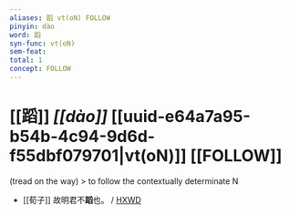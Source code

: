 ```yaml
---
aliases: 蹈 vt(oN) FOLLOW
pinyin: dào
word: 蹈
syn-func: vt(oN)
sem-feat: 
total: 1
concept: FOLLOW 
---
```

# [[蹈]] *[[dào]]*  [[uuid-e64a7a95-b54b-4c94-9d6d-f55dbf079701|vt(oN)]] [[FOLLOW]]
(tread on the way) > to follow the contextually determinate N
 - [[荀子]] 故明君不**蹈**也。 / [HXWD](https://hxwd.org/textview.html?location=KR3a0002_tls_009-7a.28)